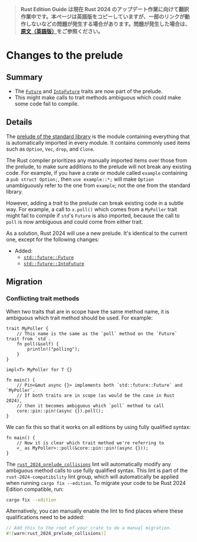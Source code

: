 > **Rust Edition Guide は現在 Rust 2024 のアップデート作業に向けて翻訳作業中です。本ページは英語版をコピーしていますが、一部のリンクが動作しないなどの問題が発生する場合があります。問題が発生した場合は、[原文（英語版）](https://doc.rust-lang.org/nightly/edition-guide/introduction.html)をご参照ください。**

# Changes to the prelude

## Summary

- The [`Future`] and [`IntoFuture`] traits are now part of the prelude.
- This might make calls to trait methods ambiguous which could make some code fail to compile.

[`Future`]: ../../std/future/trait.Future.html
[`IntoFuture`]: ../../std/future/trait.IntoFuture.html

## Details

The [prelude of the standard library](../../std/prelude/index.html) is the module containing everything that is automatically imported in every module.
It contains commonly used items such as `Option`, `Vec`, `drop`, and `Clone`.

The Rust compiler prioritizes any manually imported items over those from the prelude,
to make sure additions to the prelude will not break any existing code.
For example, if you have a crate or module called `example` containing a `pub struct Option;`,
then `use example::*;` will make `Option` unambiguously refer to the one from `example`;
not the one from the standard library.

However, adding a _trait_ to the prelude can break existing code in a subtle way.
For example, a call to `x.poll()` which comes from a `MyPoller` trait might fail to compile if `std`'s `Future` is also imported, because the call to `poll` is now ambiguous and could come from either trait.

As a solution, Rust 2024 will use a new prelude.
It's identical to the current one, except for the following changes:

- Added:
    - [`std::future::Future`][`Future`]
    - [`std::future::IntoFuture`][`IntoFuture`]

## Migration

### Conflicting trait methods

When two traits that are in scope have the same method name, it is ambiguous which trait method should be used. For example:

```rust,edition2021
trait MyPoller {
    // This name is the same as the `poll` method on the `Future` trait from `std`.
    fn poll(&self) {
        println!("polling");
    }
}

impl<T> MyPoller for T {}

fn main() {
    // Pin<&mut async {}> implements both `std::future::Future` and `MyPoller`.
    // If both traits are in scope (as would be the case in Rust 2024),
    // then it becomes ambiguous which `poll` method to call
    core::pin::pin!(async {}).poll();
}
```

We can fix this so that it works on all editions by using fully qualified syntax:

```rust,ignore
fn main() {
    // Now it is clear which trait method we're referring to
    <_ as MyPoller>::poll(&core::pin::pin!(async {}));
}
```

The [`rust_2024_prelude_collisions`] lint will automatically modify any ambiguous method calls to use fully qualified syntax. This lint is part of the `rust-2024-compatibility` lint group, which will automatically be applied when running `cargo fix --edition`. To migrate your code to be Rust 2024 Edition compatible, run:

```sh
cargo fix --edition
```

Alternatively, you can manually enable the lint to find places where these qualifications need to be added:

```rust
// Add this to the root of your crate to do a manual migration.
#![warn(rust_2024_prelude_collisions)]
```

[`rust_2024_prelude_collisions`]: ../../rustc/lints/listing/allowed-by-default.html#rust-2024-prelude-collisions
